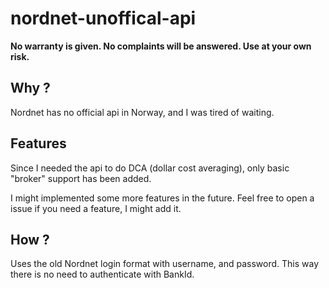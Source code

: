 # nordnet-unoffical-api
**No warranty is given. No complaints will be answered. Use at your own risk.**

## Why ? 
Nordnet has no official api in Norway, and I was tired of waiting.

## Features
Since I needed the api to do DCA (dollar cost averaging), only basic "broker" support has been added.

I might implemented some more features in the future. Feel free to open a issue if you need a feature, I might add it.

## How ? 
Uses the old Nordnet login format with username, and password. This way there is no need to authenticate with BankId.
